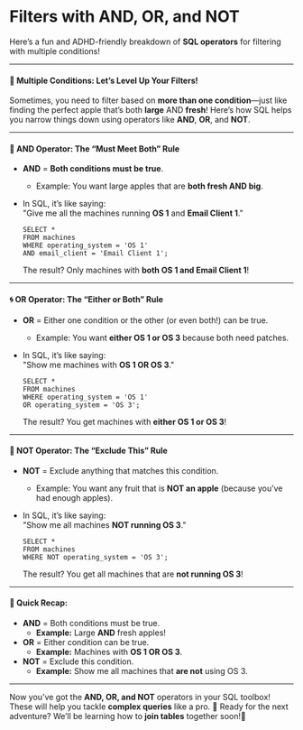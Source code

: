 # Filters with AND, OR, and NOT

Here’s a fun and ADHD-friendly breakdown of **SQL operators** for filtering with multiple conditions!

***

#### **🔗 Multiple Conditions: Let’s Level Up Your Filters!**

Sometimes, you need to filter based on **more than one condition**—just like finding the perfect apple that’s both **large** AND **fresh**! Here’s how SQL helps you narrow things down using operators like **AND**, **OR**, and **NOT**.

***

#### **🍎 AND Operator: The “Must Meet Both” Rule**

* **AND** = **Both conditions must be true**.
  * Example: You want large apples that are **both fresh AND big**.
*   In SQL, it’s like saying:\
    "Give me all the machines running **OS 1** and **Email Client 1**."

    ```
    SELECT *
    FROM machines
    WHERE operating_system = 'OS 1'
    AND email_client = 'Email Client 1';
    ```

    The result? Only machines with **both OS 1 and Email Client 1**!

***

#### **🌀 OR Operator: The “Either or Both” Rule**

* **OR** = Either one condition or the other (or even both!) can be true.
  * Example: You want **either OS 1 or OS 3** because both need patches.
*   In SQL, it’s like saying:\
    "Show me machines with **OS 1 OR OS 3**."

    ```
    SELECT *
    FROM machines
    WHERE operating_system = 'OS 1'
    OR operating_system = 'OS 3';
    ```

    The result? You get machines with **either OS 1 or OS 3**!

***

#### **🚫 NOT Operator: The “Exclude This” Rule**

* **NOT** = Exclude anything that matches this condition.
  * Example: You want any fruit that is **NOT an apple** (because you’ve had enough apples).
*   In SQL, it’s like saying:\
    "Show me all machines **NOT running OS 3**."

    ```
    SELECT *
    FROM machines
    WHERE NOT operating_system = 'OS 3';
    ```

    The result? You get all machines that are **not running OS 3**!

***

#### **📝 Quick Recap:**

* **AND** = Both conditions must be true.
  * **Example:** Large **AND** fresh apples!
* **OR** = Either condition can be true.
  * **Example:** Machines with **OS 1 OR OS 3**.
* **NOT** = Exclude this condition.
  * **Example:** Show me all machines that **are not** using OS 3.

***

Now you’ve got the **AND, OR, and NOT** operators in your SQL toolbox! These will help you tackle **complex queries** like a pro. 🎉 Ready for the next adventure? We’ll be learning how to **join tables** together soon!🚀
